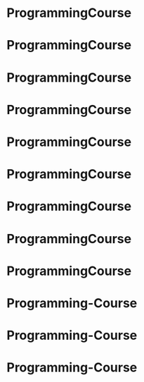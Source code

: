 # ProgrammingCourse
# ProgrammingCourse
# ProgrammingCourse
# ProgrammingCourse
# ProgrammingCourse
# ProgrammingCourse
# ProgrammingCourse
# ProgrammingCourse
# ProgrammingCourse
# Programming-Course
# Programming-Course
# Programming-Course
